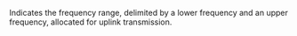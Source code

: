 Indicates the frequency range, delimited by a lower frequency and an upper frequency, allocated for uplink transmission.
